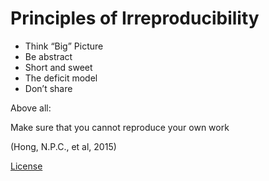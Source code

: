 # Principles of Irreproducibility

* Think “Big” Picture
* Be abstract
* Short and sweet
* The deficit model
* Don’t share

Above all:

Make sure that you cannot reproduce your own work

(Hong, N.P.C., et al, 2015)

[License](license.md)
